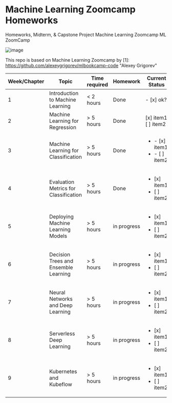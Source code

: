 # Machine Learning Zoomcamp Homeworks 

Homeworks, Midterm, & Capstone Project
Machine Learning Zoomcamp
ML ZoomCamp

![image](https://user-images.githubusercontent.com/56968012/136817041-65ef4f58-045d-46af-b25b-36339f0229fd.png)


This repo is based on  Machine Learning Zoomcamp
by [1]: https://github.com/alexeygrigorev/mlbookcamp-code "Alexey Grigorev"




| Week/Chapter          | Topic         | Time required | Homework   | Current Status | Finished | 
|----------------|---------------|---------------|---------------|----------------|-----------|
| 1 | Introduction to Machine Learning | < 2 hours     | Done | - [x] ok?
| 2 | Machine Learning for Regression   | > 5 hours     | Done | [x] item1<br/>[ ] item2
| 3 | Machine Learning for Classification | > 5 hours     | Done | <ul><li>- [x] item1</li><li>- [ ] item2</li></ul>
| 4 | Evaluation Metrics for Classification | > 5 hours     | Done | <ul><li>[x] item1</li><li>[ ] item2</li></ul>
| 5 | Deploying Machine Learning Models | > 5 hours     | in progress | <ul><li>[x] item1</li><li>[ ] item2</li></ul>
| 6 | Decision Trees and Ensemble Learning | > 5 hours     | in progress | <ul><li>[x] item1</li><li>[ ] item2</li></ul>
| 7 | Neural Networks and Deep Learning | > 5 hours     | in progress | <ul><li>[x] item1</li><li>[ ] item2</li></ul>
| 8 | Serverless Deep Learning | > 5 hours     | in progress | <ul><li>[x] item1</li><li>[ ] item2</li></ul>
| 9 | Kubernetes and Kubeflow| > 5 hours     | in progress | <ul><li>[x] item1</li><li>[ ] item2</li></ul>
